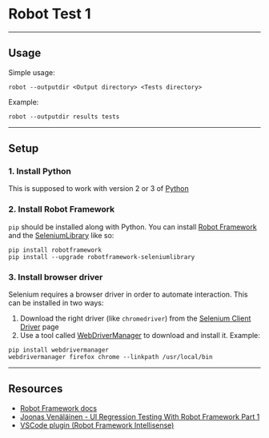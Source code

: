 # Robot Test 1

---

## Usage

Simple usage:

`robot --outputdir <Output directory> <Tests directory>`

Example:

`robot --outputdir results tests`

---

## Setup

### 1. Install Python

This is supposed to work with version 2 or 3 of [Python](https://www.python.org/downloads/)

### 2. Install Robot Framework

`pip` should be installed along with Python. You can install [Robot Framework](https://robotframework.org/#introduction) and the [SeleniumLibrary](https://github.com/robotframework/SeleniumLibrary/#introduction) like so:

```
pip install robotframework
pip install --upgrade robotframework-seleniumlibrary
```

### 3. Install browser driver

Selenium requires a browser driver in order to automate interaction. This can be installed in two ways:

1. Download the right driver (like `chromedriver`) from the [Selenium Client Driver](https://selenium.dev/selenium/docs/api/py/index.html#drivers) page
1. Use a tool called [WebDriverManager](https://github.com/rasjani/webdrivermanager) to download and install it. Example:   
```
pip install webdrivermanager
webdrivermanager firefox chrome --linkpath /usr/local/bin
```

---

## Resources

- [Robot Framework docs](https://robotframework.org/#documentation)
- [Joonas Venäläinen - UI Regression Testing With Robot Framework Part 1](https://medium.com/@joonasvenlinen/ui-regression-testing-with-robot-framework-part-1-578f2f50b721)
- [VSCode plugin (Robot Framework Intellisense)](https://marketplace.visualstudio.com/items?itemName=TomiTurtiainen.rf-intellisense)
